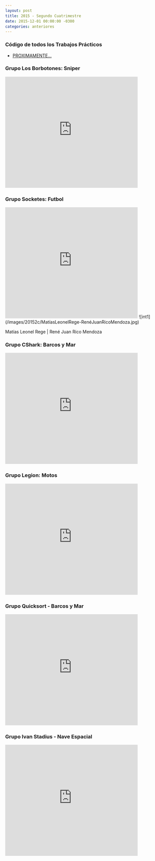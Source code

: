 ```yaml
---
layout: post
title: 2015 - Segundo Cuatrimestre
date: 2015-12-01 00:00:00 -0300
categories: anteriores
---
```

### Código de todos los Trabajos Prácticos

* [PROXIMAMENTE...]()

### Grupo Los Borbotones: Sniper
<iframe width="425" height="355" src="https://www.youtube.com/embed/URsXLLy2NC8" frameborder="0" allowfullscreen></iframe>

### Grupo Socketes: Futbol
<iframe width="425" height="355" src="https://www.youtube.com/embed/pgEwUC0jvH4" frameborder="0" allowfullscreen></iframe>
![int1](/images/20152c/MatíasLeonelRege-RenéJuanRicoMendoza.jpg)

Matías Leonel Rege | René Juan Rico Mendoza

### Grupo CShark: Barcos y Mar
<iframe width="425" height="355" src="https://www.youtube.com/embed/9GyTTjh70Sk" frameborder="0" allowfullscreen></iframe>

### Grupo Legion: Motos
<iframe width="425" height="355" src="https://www.youtube.com/embed/pyURxtiUpLs" frameborder="0" allowfullscreen></iframe>

### Grupo Quicksort - Barcos y Mar
<iframe width="425" height="355" src="https://www.youtube.com/embed/3zGoUuIkcAI" frameborder="0" allowfullscreen></iframe>

### Grupo Ivan Stadius - Nave Espacial
<iframe width="425" height="355" src="https://www.youtube.com/embed/qESIu8ozanU" frameborder="0" allowfullscreen></iframe>
